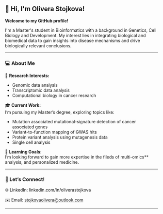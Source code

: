 <!---
OliveraStojkova/OliveraStojkova is a ✨ special ✨ repository because its `README.md` (this file) appears on your GitHub profile.
You can click the Preview link to take a look at your changes.
--->
## 👋 Hi, I'm Olivera Stojkova!

**Welcome to my GitHub profile!**  

I'm a Master's student in Bioinformatics with a background in Genetics, Cell Biology and Development. My interest lies in integrating biological and biomedical data to gain insights into disease mechanisms and drive biologically relevant conclusions.

---

### 💻 About Me

🔬 **Research Interests:**  
- Genomic data analysis
- Transcriptomic data analysis 
- Computational biology in cancer research  

🎓 **Current Work:**  
 I’m pursuing my Master’s degree, exploring topics like:
 - Mutation associated mutational-signature detection of cancer associated genes
 - Variant-to-function mapping of GWAS hits
 - Protein variant analysis using mutagenesis data
 - Single cell analysis 

🌱 **Learning Goals:**  
I’m looking forward to gain more expertise in the fileds of multi-omics** analysis, and personalized medicine.

---

### 🤝 Let’s Connect!

🌐 LinkedIn: linkedin.com/in/oliverastojkova 

✉️ Email: stojkovaolivera@outlook.com  

---
